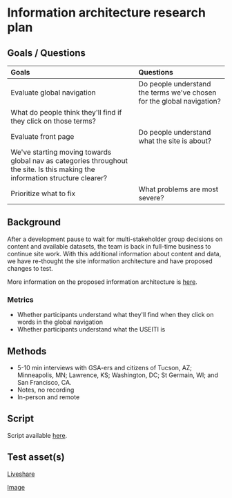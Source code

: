 # Information architecture research plan

## Goals / Questions
Goals | Questions
:----- | :---------
Evaluate global navigation | Do people understand the terms we've chosen for the global navigation?
 | What do people think they'll find if they click on those terms?
Evaluate front page | Do people understand what the site is about?
 | We've starting moving towards global nav as categories throughout the site. Is this making the information structure clearer?
Prioritize what to fix | What problems are most severe?


## Background

After a development pause to wait for multi-stakeholder group decisions on content and available datasets, the team is back in full-time business to continue site work. With this additional information about content and data, we have re-thought the site information architecture and have proposed changes to test.

More information on the proposed information architecture is [here](https://github.com/18F/doi-extractives-data/issues/622).


### Metrics

* Whether participants understand what they'll find when they click on words in the global navigation
* Whether participants understand what the USEITI is


## Methods
* 5-10 min interviews with GSA-ers and citizens of Tucson, AZ; Minneapolis, MN; Lawrence, KS; Washington, DC; St Germain, WI; and San Francisco, CA.
* Notes, no recording
* In-person and remote


## Script

Script available [here](https://github.com/18F/doi-extractives-data/blob/research/research/sprint-mightymoose/sprint-mightymoose_interview-script.md).


## Test asset(s)

[Liveshare](https://invis.io/Z74KBDQQH)

[Image](https://github.com/18F/doi-extractives-data/blob/research/assets/img/mightymoose/mighty-moose.png)
